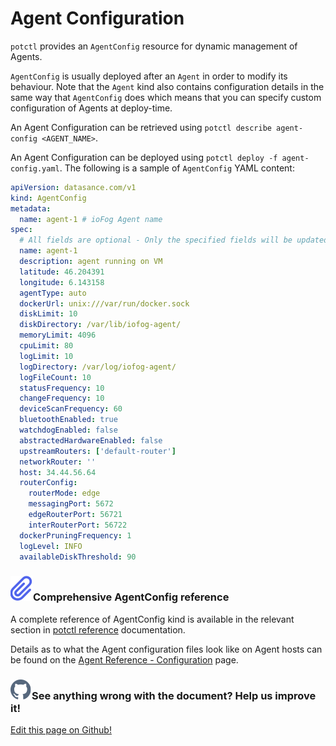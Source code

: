 # Agent Configuration

`potctl` provides an `AgentConfig` resource for dynamic management of Agents.

`AgentConfig` is usually deployed after an `Agent` in order to modify its behaviour. Note that the `Agent` kind also contains configuration details in the same way that `AgentConfig` does which means that you can specify custom configuration of Agents at deploy-time.

An Agent Configuration can be retrieved using `potctl describe agent-config <AGENT_NAME>`.

An Agent Configuration can be deployed using `potctl deploy -f agent-config.yaml`. The following is a sample of `AgentConfig` YAML content:

```yaml
apiVersion: datasance.com/v1
kind: AgentConfig
metadata:
  name: agent-1 # ioFog Agent name
spec:
  # All fields are optional - Only the specified fields will be updated
  name: agent-1
  description: agent running on VM
  latitude: 46.204391
  longitude: 6.143158
  agentType: auto
  dockerUrl: unix:///var/run/docker.sock
  diskLimit: 10
  diskDirectory: /var/lib/iofog-agent/
  memoryLimit: 4096
  cpuLimit: 80
  logLimit: 10
  logDirectory: /var/log/iofog-agent/
  logFileCount: 10
  statusFrequency: 10
  changeFrequency: 10
  deviceScanFrequency: 60
  bluetoothEnabled: true
  watchdogEnabled: false
  abstractedHardwareEnabled: false
  upstreamRouters: ['default-router']
  networkRouter: ''
  host: 34.44.56.64
  routerConfig:
    routerMode: edge
    messagingPort: 5672
    edgeRouterPort: 56721
    interRouterPort: 56722
  dockerPruningFrequency: 1
  logLevel: INFO
  availableDiskThreshold: 90
```

<aside class="notifications note">
  <h3><img src="/images/icos/ico-note.svg" alt="">Comprehensive AgentConfig reference</h3>
  <p>A complete reference of AgentConfig kind is available in the relevant section in <a href= #/./ioFog_3.0/reference-potctl/reference-agent>potctl reference</a> documentation.</p>
  
  <p>Details as to what the Agent configuration files look like on Agent hosts can be found on the <a href="#/./ioFog_3.0/reference-agent/configuration">Agent Reference - Configuration</a> page.</p>
</aside>

<aside class="notifications contribute">
  <h3><img src="/images/icos/ico-github.svg" alt="">See anything wrong with the document? Help us improve it!</h3>
  <a href="https://github.com/eclipse-iofog/iofog.org/edit/develop/content/docs/3.0/agent-management/agent-configuration.md"
    target="_blank">
    <p>Edit this page on Github!</p>
  </a>
</aside>
